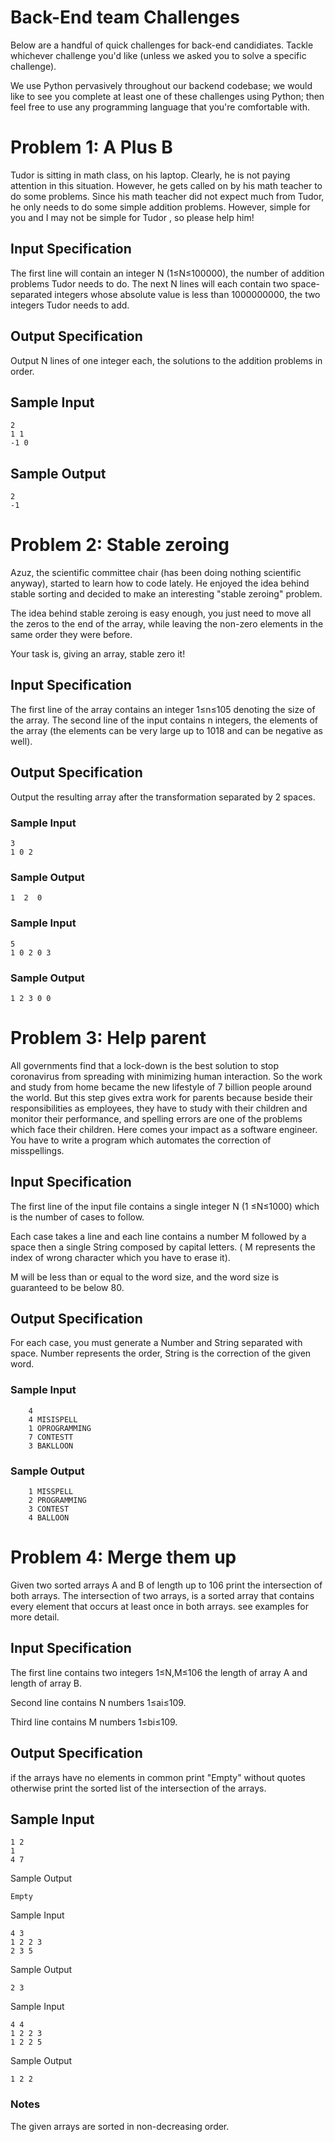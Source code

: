 # Back-End team Challenges

Below are a handful of quick challenges for back-end candidiates. Tackle whichever challenge you'd like (unless we asked you to solve a specific challenge).

We use Python pervasively throughout our backend codebase; we would like to see you complete at least one of these challenges using Python; then feel free to use any programming language that you're comfortable with.

# Problem 1: A Plus B

Tudor is sitting in math class, on his laptop. Clearly, he is not paying attention in this situation. However, he gets called on by his math teacher to do some problems. Since his math teacher did not expect much from Tudor, he only needs to do some simple addition problems. However, simple for you and I may not be simple for Tudor , so please help him!

## Input Specification

The first line will contain an integer N (1≤N≤100000), the number of addition problems Tudor needs to do. The next N lines will each contain two space-separated integers whose absolute value is less than 1000000000, the two integers Tudor needs to add.

## Output Specification

Output N lines of one integer each, the solutions to the addition problems in order.

## Sample Input

```
2
1 1
-1 0
```

## Sample Output

```
2
-1
```

# Problem 2: Stable zeroing

Azuz, the scientific committee chair (has been doing nothing scientific anyway), started to learn how to code lately. He enjoyed the idea behind stable sorting and decided to make an interesting "stable zeroing" problem.

The idea behind stable zeroing is easy enough, you just need to move all the zeros to the end of the array, while leaving the non-zero elements in the same order they were before.

Your task is, giving an array, stable zero it!

## Input Specification

The first line of the array contains an integer 1≤n≤105 denoting the size of the array. The second line of the input contains n integers, the elements of the array (the elements can be very large up to 1018 and can be negative as well).

## Output Specification

Output the resulting array after the transformation separated by 2 spaces.

### Sample Input

```
3
1 0 2
```

### Sample Output

```
1  2  0
```

### Sample Input

```
5
1 0 2 0 3
```

### Sample Output

```
1 2 3 0 0
```

# Problem 3: Help parent

All governments find that a lock-down is the best solution to stop coronavirus from spreading with minimizing human interaction. So the work and study from home became the new lifestyle of 7 billion people around the world. But this step gives extra work for parents because beside their responsibilities as employees, they have to study with their children and monitor their performance, and spelling errors are one of the problems which face their children. Here comes your impact as a software engineer. You have to write a program which automates the correction of misspellings.

## Input Specification

The first line of the input file contains a single integer N (1 ≤N≤1000) which is the number of cases to follow.

Each case takes a line and each line contains a number M followed by a space then a single String composed by capital letters. ( M represents the index of wrong character which you have to erase it).

M will be less than or equal to the word size, and the word size is guaranteed to be below 80.

## Output Specification

For each case, you must generate a Number and String separated with space. Number represents the order, String is the correction of the given word.

### Sample Input

```
    4
    4 MISISPELL
    1 OPROGRAMMING
    7 CONTESTT
    3 BAKLLOON
```

### Sample Output

```
    1 MISSPELL
    2 PROGRAMMING
    3 CONTEST
    4 BALLOON
```

# Problem 4: Merge them up

Given two sorted arrays A and B of length up to 106 print the intersection of both arrays. The intersection of two arrays, is a sorted array that contains every element that occurs at least once in both arrays. see examples for more detail.

## Input Specification

The first line contains two integers 1≤N,M≤106 the length of array A and length of array B.

Second line contains N numbers 1≤ai≤109.

Third line contains M numbers 1≤bi≤109.

## Output Specification

if the arrays have no elements in common print "Empty" without quotes otherwise print the sorted list of the intersection of the arrays.

## Sample Input

```
1 2
1
4 7
```

Sample Output

```
Empty
```

Sample Input

```
4 3
1 2 2 3
2 3 5
```

Sample Output

```
2 3
```

Sample Input

```
4 4
1 2 2 3
1 2 2 5
```

Sample Output

```
1 2 2
```

### Notes

The given arrays are sorted in non-decreasing order.
